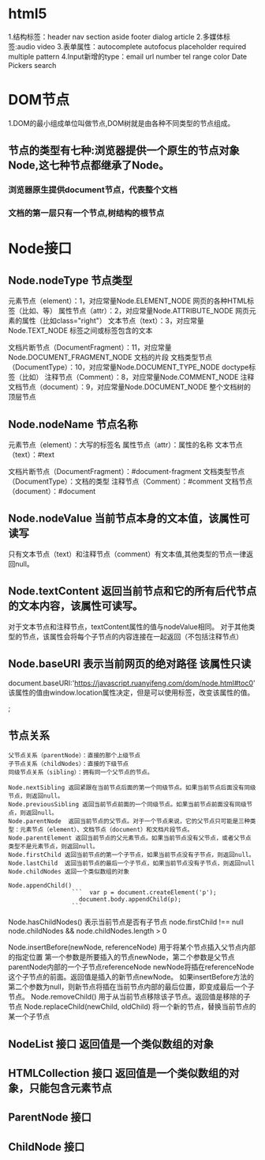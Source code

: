 # html5
1.结构标签：header nav section aside footer  dialog  article
2.多媒体标签:audio video 
3.表单属性：autocomplete  autofocus  placeholder required multiple  pattern
4.Input新增的type：email url number tel  range color  Date Pickers search
# DOM节点
1.DOM的最小组成单位叫做节点,DOM树就是由各种不同类型的节点组成。
 ## 节点的类型有七种:浏览器提供一个原生的节点对象Node,这七种节点都继承了Node。
  ### 浏览器原生提供document节点，代表整个文档 
  ### 文档的第一层只有一个节点<html>,树结构的根节点

# Node接口
  ## Node.nodeType 节点类型
  元素节点（element）：1，对应常量Node.ELEMENT_NODE   网页的各种HTML标签（比如<body>、<a>等）
  属性节点（attr）：2，对应常量Node.ATTRIBUTE_NODE   网页元素的属性（比如class="right"）
  文本节点（text）：3，对应常量Node.TEXT_NODE   标签之间或标签包含的文本

  文档片断节点（DocumentFragment）：11，对应常量Node.DOCUMENT_FRAGMENT_NODE   文档的片段
  文档类型节点（DocumentType）：10，对应常量Node.DOCUMENT_TYPE_NODE   doctype标签（比如<!DOCTYPE html>）
  注释节点（Comment）：8，对应常量Node.COMMENT_NODE  注释
  文档节点（document）：9，对应常量Node.DOCUMENT_NODE  整个文档树的顶层节点
## Node.nodeName 节点名称
  元素节点（element）：大写的标签名
  属性节点（attr）：属性的名称
  文本节点（text）：#text

  文档片断节点（DocumentFragment）：#document-fragment
  文档类型节点（DocumentType）：文档的类型
  注释节点（Comment）：#comment
  文档节点（document）：#document
## Node.nodeValue 当前节点本身的文本值，该属性可读写
   只有文本节点（text）和注释节点（comment）有文本值,其他类型的节点一律返回null。
## Node.textContent 返回当前节点和它的所有后代节点的文本内容，该属性可读写。
  对于文本节点和注释节点，textContent属性的值与nodeValue相同。
  对于其他类型的节点，该属性会将每个子节点的内容连接在一起返回（不包括注释节点）
## Node.baseURI  表示当前网页的绝对路径 该属性只读
 document.baseURI:'https://javascript.ruanyifeng.com/dom/node.html#toc0'
 该属性的值由window.location属性决定，但是可以使用<base>标签，改变该属性的值。
 <base href="http://www.example.com/page.html">;

## 节点关系
    父节点关系（parentNode）：直接的那个上级节点
    子节点关系（childNodes）：直接的下级节点
    同级节点关系（sibling）：拥有同一个父节点的节点。

    Node.nextSibling 返回紧跟在当前节点后面的第一个同级节点。如果当前节点后面没有同级节点，则返回null。
    Node.previousSibling 返回当前节点前面的一个同级节点。如果当前节点前面没有同级节点，则返回null。
    Node.parentNode  返回当前节点的父节点。对于一个节点来说，它的父节点只可能是三种类型：元素节点（element）、文档节点（document）和文档片段节点。
    Node.parentElement 返回当前节点的父元素节点。如果当前节点没有父节点，或者父节点类型不是元素节点，则返回null。
    Node.firstChild 返回当前节点的第一个子节点，如果当前节点没有子节点，则返回null。
    Node.lastChild  返回当前节点的最后一个子节点，如果当前节点没有子节点，则返回null
    Node.childNodes 返回一个类似数组的对象

    Node.appendChild() 
                      ```  var p = document.createElement('p');
                        document.body.appendChild(p);
                      ``` 
   Node.hasChildNodes() 表示当前节点是否有子节点
               node.firstChild !== null
              node.childNodes && node.childNodes.length > 0
             
   Node.insertBefore(newNode, referenceNode) 用于将某个节点插入父节点内部的指定位置
        第一个参数是所要插入的节点newNode，第二个参数是父节点parentNode内部的一个子节点referenceNode
        newNode将插在referenceNode这个子节点的前面。返回值是插入的新节点newNode。
        如果insertBefore方法的第二个参数为null，则新节点将插在当前节点内部的最后位置，即变成最后一个子节点。
   Node.removeChild() 用于从当前节点移除该子节点。返回值是移除的子节点
   Node.replaceChild(newChild, oldChild) 将一个新的节点，替换当前节点的某一个子节点                    



## NodeList 接口        返回值是一个类似数组的对象
## HTMLCollection 接口  返回值是一个类似数组的对象，只能包含元素节点
## ParentNode 接口      
## ChildNode 接口